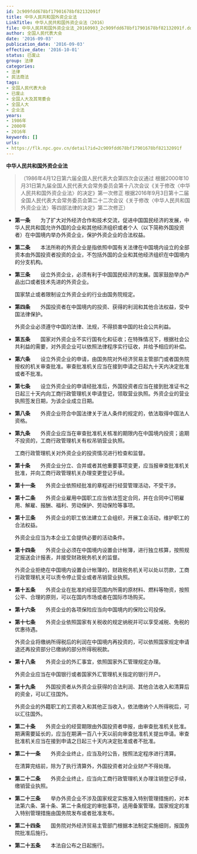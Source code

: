 ```yaml
---
id: 2c909fdd678bf17901678bf82132091f
title: 中华人民共和国外资企业法
LinkTitle: 中华人民共和国外资企业法（2016）
file: 中华人民共和国外资企业法_20160903_2c909fdd678bf17901678bf82132091f.docx
author: 全国人民代表大会
date: '2016-09-03'
publication_date: '2016-09-03'
effective_date: '2016-10-01'
status: 已废止
group: 法律
categories:
- 法律
- 民法商法
tags:
- 全国人民代表大会
- 已废止
- 全国人大及其常委会
- 全国人大
- 企业法
years:
- 1986年
- 2000年
- 2016年
keywords: []
urls:
- https://flk.npc.gov.cn/detail?id=2c909fdd678bf17901678bf82132091f
---
```


**中华人民共和国外资企业法**

> （1986年4月12日第六届全国人民代表大会第四次会议通过 根据2000年10月31日第九届全国人民代表大会常务委员会第十八次会议《关于修改〈中华人民共和国外资企业法〉的决定》第一次修正 根据2016年9月3日第十二届全国人民代表大会常务委员会第二十二次会议《关于修改〈中华人民共和国外资企业法〉等四部法律的决定》第二次修正）

- **第一条**　　为了扩大对外经济合作和技术交流，促进中国国民经济的发展，中华人民共和国允许外国的企业和其他经济组织或者个人（以下简称外国投资者）在中国境内举办外资企业，保护外资企业的合法权益。

- **第二条**　　本法所称的外资企业是指依照中国有关法律在中国境内设立的全部资本由外国投资者投资的企业，不包括外国的企业和其他经济组织在中国境内的分支机构。

- **第三条**　　设立外资企业，必须有利于中国国民经济的发展。国家鼓励举办产品出口或者技术先进的外资企业。

  国家禁止或者限制设立外资企业的行业由国务院规定。

- **第四条**　　外国投资者在中国境内的投资、获得的利润和其他合法权益，受中国法律保护。

  外资企业必须遵守中国的法律、法规，不得损害中国的社会公共利益。

- **第五条**　　国家对外资企业不实行国有化和征收；在特殊情况下，根据社会公共利益的需要，对外资企业可以依照法律程序实行征收，并给予相应的补偿。

- **第六条**　　设立外资企业的申请，由国务院对外经济贸易主管部门或者国务院授权的机关审查批准。审查批准机关应当在接到申请之日起九十天内决定批准或者不批准。

- **第七条**　　设立外资企业的申请经批准后，外国投资者应当在接到批准证书之日起三十天内向工商行政管理机关申请登记，领取营业执照。外资企业的营业执照签发日期，为该企业成立日期。

- **第八条**　　外资企业符合中国法律关于法人条件的规定的，依法取得中国法人资格。

- **第九条**　　外资企业应当在审查批准机关核准的期限内在中国境内投资；逾期不投资的，工商行政管理机关有权吊销营业执照。

  工商行政管理机关对外资企业的投资情况进行检查和监督。

- **第十条**　　外资企业分立、合并或者其他重要事项变更，应当报审查批准机关批准，并向工商行政管理机关办理变更登记手续。

- **第十一条**　　外资企业依照经批准的章程进行经营管理活动，不受干涉。

- **第十二条**　　外资企业雇用中国职工应当依法签定合同，并在合同中订明雇用、解雇、报酬、福利、劳动保护、劳动保险等事项。

- **第十三条**　　外资企业的职工依法建立工会组织，开展工会活动，维护职工的合法权益。

  外资企业应当为本企业工会提供必要的活动条件。

- **第十四条**　　外资企业必须在中国境内设置会计帐簿，进行独立核算，按照规定报送会计报表，并接受财政税务机关的监督。

  外资企业拒绝在中国境内设置会计帐簿的，财政税务机关可以处以罚款，工商行政管理机关可以责令停止营业或者吊销营业执照。

- **第十五条**　　外资企业在批准的经营范围内所需的原材料、燃料等物资，按照公平、合理的原则，可以在国内市场或者在国际市场购买。

- **第十六条**　　外资企业的各项保险应当向中国境内的保险公司投保。

- **第十七条**　　外资企业依照国家有关税收的规定纳税并可以享受减税、免税的优惠待遇。

  外资企业将缴纳所得税后的利润在中国境内再投资的，可以依照国家规定申请退还再投资部分已缴纳的部分所得税税款。

- **第十八条**　　外资企业的外汇事宜，依照国家外汇管理规定办理。

  外资企业应当在中国银行或者国家外汇管理机关指定的银行开户。

- **第十九条**　　外国投资者从外资企业获得的合法利润、其他合法收入和清算后的资金，可以汇往国外。

  外资企业的外籍职工的工资收入和其他正当收入，依法缴纳个人所得税后，可以汇往国外。

- **第二十条**　　外资企业的经营期限由外国投资者申报，由审查批准机关批准。期满需要延长的，应当在期满一百八十天以前向审查批准机关提出申请。审查批准机关应当在接到申请之日起三十天内决定批准或者不批准。

- **第二十一条**　　外资企业终止，应当及时公告，按照法定程序进行清算。

  在清算完结前，除为了执行清算外，外国投资者对企业财产不得处理。

- **第二十二条**　　外资企业终止，应当向工商行政管理机关办理注销登记手续，缴销营业执照。

- **第二十三条**　　举办外资企业不涉及国家规定实施准入特别管理措施的，对本法第六条、第十条、第二十条规定的审批事项，适用备案管理。国家规定的准入特别管理措施由国务院发布或者批准发布。

- **第二十四条**　　国务院对外经济贸易主管部门根据本法制定实施细则，报国务院批准后施行。

- **第二十五条**　　本法自公布之日起施行。
